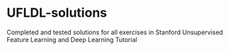 UFLDL-solutions
===============

Completed and tested solutions for all exercises in Stanford Unsupervised Feature Learning and Deep Learning Tutorial
